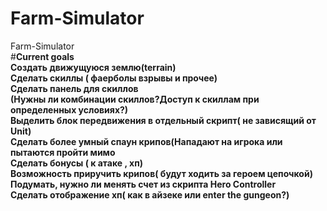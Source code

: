 # Farm-Simulator
Farm-Simulator<br/>
#<b>Current goals<b/><br/>
Создать движущуюся землю(terrain)<br/>
Сделать скиллы ( фаерболы взрывы и прочее)<br/>
Сделать панель для скиллов<br/>
(Нужны ли комбинации скиллов?Доступ к скиллам при определенных условиях?)<br/>
Выделить блок передвижения в отдельный скрипт( не зависящий от Unit)<br/>
Сделать более умный спаун крипов(Нападают на игрока или пытаются пройти мимо<br/>
Сделать бонусы ( к атаке , хп)<br/>
Возможность приручить крипов( будут ходить за героем цепочкой)<br/>
Подумать, нужно ли менять счет из скрипта Hero Controller<br/>
Сделать отображение хп( как в айзеке или enter the gungeon?)<br/>
